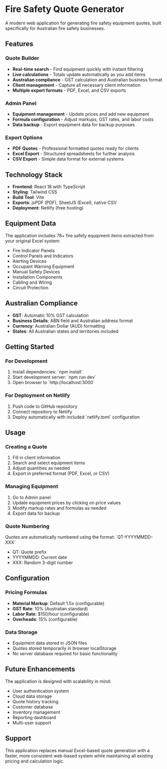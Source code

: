 # Fire Safety Quote Generator

A modern web application for generating fire safety equipment quotes, built specifically for Australian fire safety businesses.

## Features

### Quote Builder
- **Real-time search** - Find equipment quickly with instant filtering
- **Live calculations** - Totals update automatically as you add items
- **Australian compliance** - GST calculation and Australian business format
- **Client management** - Capture all necessary client information
- **Multiple export formats** - PDF, Excel, and CSV exports

### Admin Panel
- **Equipment management** - Update prices and add new equipment
- **Formula configuration** - Adjust markups, GST rates, and labor costs
- **Data backup** - Export equipment data for backup purposes

### Export Options
- **PDF Quotes** - Professional formatted quotes ready for clients
- **Excel Export** - Structured spreadsheets for further analysis
- **CSV Export** - Simple data format for external systems

## Technology Stack

- **Frontend**: React 18 with TypeScript
- **Styling**: Tailwind CSS
- **Build Tool**: Vite
- **Exports**: jsPDF (PDF), SheetJS (Excel), native CSV
- **Deployment**: Netlify (free hosting)

## Equipment Data

The application includes 78+ fire safety equipment items extracted from your original Excel system:
- Fire Indicator Panels
- Control Panels and Indicators
- Alerting Devices
- Occupant Warning Equipment
- Manual Safety Devices
- Installation Components
- Cabling and Wiring
- Circuit Protection

## Australian Compliance

- **GST**: Automatic 10% GST calculation
- **Business Details**: ABN field and Australian address format
- **Currency**: Australian Dollar (AUD) formatting
- **States**: All Australian states and territories included

## Getting Started

### For Development
1. Install dependencies: \`npm install\`
2. Start development server: \`npm run dev\`
3. Open browser to \`http://localhost:3000\`

### For Deployment on Netlify
1. Push code to GitHub repository
2. Connect repository to Netlify
3. Deploy automatically with included \`netlify.toml\` configuration

## Usage

### Creating a Quote
1. Fill in client information
2. Search and select equipment items
3. Adjust quantities as needed
4. Export in preferred format (PDF, Excel, or CSV)

### Managing Equipment
1. Go to Admin panel
2. Update equipment prices by clicking on price values
3. Modify markup rates and formulas as needed
4. Export data for backup

### Quote Numbering
Quotes are automatically numbered using the format: \`QT-YYYYMMDD-XXX\`
- QT: Quote prefix
- YYYYMMDD: Current date
- XXX: Random 3-digit number

## Configuration

### Pricing Formulas
- **Material Markup**: Default 1.5x (configurable)
- **GST Rate**: 10% (Australian standard)
- **Labor Rate**: $150/hour (configurable)
- **Overheads**: 15% (configurable)

### Data Storage
- Equipment data stored in JSON files
- Quotes stored temporarily in browser localStorage
- No server database required for basic functionality

## Future Enhancements

The application is designed with scalability in mind:
- User authentication system
- Cloud data storage
- Quote history tracking
- Customer database
- Inventory management
- Reporting dashboard
- Multi-user support

## Support

This application replaces manual Excel-based quote generation with a faster, more consistent web-based system while maintaining all existing pricing and calculation logic.